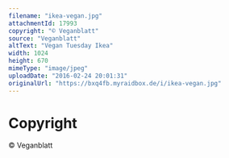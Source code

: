 ```yaml
---
filename: "ikea-vegan.jpg"
attachmentId: 17993
copyright: "© Veganblatt"
source: "Veganblatt"
altText: "Vegan Tuesday Ikea"
width: 1024
height: 670
mimeType: "image/jpeg"
uploadDate: "2016-02-24 20:01:31"
originalUrl: "https://bxq4fb.myraidbox.de/i/ikea-vegan.jpg"
---
```


# Copyright

© Veganblatt

